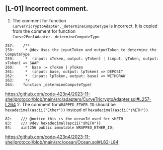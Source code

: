 ## [L-01] Incorrect comment.
1. The comment for function `CurveTricryptoAdapter._determineComputeType` is incorrect. It is copied from the comment for function `Curve2PoolAdapter._determineComputeType`.
```solidity
257:    /**
258:     * @dev Uses the inputToken and outputToken to determine the ComputeType
259:     *  (input: xToken, output: yToken) | (input: yToken, output: xToken) => SWAP
260:     *  base := xToken | yToken
261:     *  (input: base, output: lpToken) => DEPOSIT
262:     *  (input: lpToken, output: base) => WITHDRAW
263:     */
264:    function _determineComputeType(
```
https://github.com/code-423n4/2023-11-shellprotocol/blob/main/src/adapters/CurveTricryptoAdapter.sol#L257-L264
2. The comment for `WRAPPED_ETHER_ID` should be `hexadecimal(ascii("Ether"))` instead of `hexadecimal(ascii("shETH"))`.
```solidity
82:    /// @notice this is the oceanId used for shETH
83:    /// @dev hexadecimal(ascii("shETH"))
84:    uint256 public immutable WRAPPED_ETHER_ID;
```
https://github.com/code-423n4/2023-11-shellprotocol/blob/main/src/ocean/Ocean.sol#L82-L84